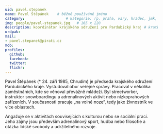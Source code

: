 ```yaml
---
uid: pavel.stepanek
name: Pavel Štěpánek  	# běžně používáné jméno
category:                 	# kategorie: rp, praha, vary, hradec, jmk, senat
img: people/pavel-stepanek.jpg   # 165 x 220
description: koordinátor krajského sdružení pro Pardubický kraj # kratký popis, max 160 znaků
ordpak:
mail:
- pavel.stepanek@pirati.cz
mob:
profiles:
  github:
  facebook:
  twitter:
  flickr:
---
```


Pavel Štěpánek (* 24. září 1985, Chrudim) je předseda krajského sdružení Pardubického kraje. Vystudoval obor veřejné správy. Pracoval v několika zaměstnáních, kde se věnoval převážně mládeži. Byl streetworker, instruktor snowboardingu a adrenalinových aktivit nebo nízkoprahových zařízeních. V současnosti pracuje „na volné noze“, tedy jako živnostník ve více oblastech.

Angažuje se v aktivitách souvisejících s kulturou nebo se sociální prací. Jeho zájmy jsou především adrenalinový sport, hudba nebo filosofie a otázka lidské svobody a udržitelného rozvoje.

